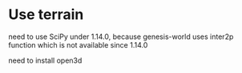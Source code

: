 # Use terrain

need to use SciPy under 1.14.0, because genesis-world uses inter2p function which is not available since 1.14.0

need to install open3d